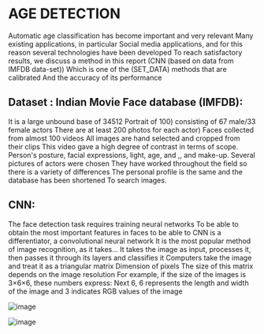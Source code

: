 # AGE DETECTION
Automatic age classification has become important and very relevant
Many existing applications, in particular
Social media applications, and for this reason several technologies have been developed
To reach satisfactory results, we discuss a method in this report
(CNN (based on data from IMFDB data-set))
Which is one of the (SET_DATA) methods that are calibrated
And the accuracy of its performance


## Dataset : Indian Movie Face database (IMFDB):
It is a large unbound base of 34512
   Portrait of 100) consisting of 67 male/33 female actors
There are at least 200 photos for each actor)
Faces collected from almost 100 videos
All images are hand selected and cropped from their clips
This video gave a high degree of contrast in terms of scope.
Person's posture, facial expressions, light, age, and
,, and make-up. Several pictures of actors were chosen
They have worked throughout the field so there is a variety of differences
The personal profile is the same and the database has been shortened
To search images.

## CNN:
The face detection task requires training neural networks
To be able to obtain the most important features in faces to be able to
  CNN is a differentiator, a convolutional neural network
It is the most popular method of image recognition, as it takes...
It takes the image as input, processes it, then passes it through its layers and classifies it
Computers take the image and treat it as a triangular matrix
Dimension of pixels
The size of this matrix depends on the image resolution
For example, if the size of the images is 3×6×6, these numbers express:
Next 6, 6 represents the length and width of the image and 3 indicates
RGB values of the image





![image](https://github.com/halalek/AGE-DETECTION/assets/112726630/368ba20a-e5de-4992-910f-d6cd437c5b83)


![image](https://github.com/halalek/AGE-DETECTION/assets/112726630/3309c825-363e-46eb-8315-778eb34ca803)



